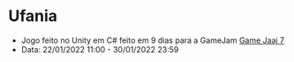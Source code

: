# Ufania
- Jogo feito no Unity em C# feito em 9 dias para a GameJam [Game Jaaj 7](https://itch.io/jam/game-jaaj-7) 
- Data: 22/01/2022 11:00 - 30/01/2022 23:59
